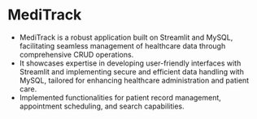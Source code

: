 # MediTrack
- MediTrack is a robust application built on Streamlit and MySQL, facilitating seamless management of healthcare data through
comprehensive CRUD operations.
- It showcases expertise in developing user-friendly interfaces with Streamlit and implementing secure and efficient data
handling with MySQL, tailored for enhancing healthcare administration and patient care.
- Implemented functionalities for patient record management, appointment scheduling, and search capabilities.
